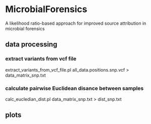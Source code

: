 # MicrobialForensics
A likelihood ratio-based approach for improved source attribution in microbial forensics
## data processing
### extract variants from vcf file
extract_variants_from_vcf_file.pl all_data.positions.snp.vcf > data_matrix_snp.txt
### calculate pairwise Euclidean disance between samples
calc_eucledian_dist.pl data_matrix_snp.txt > dist_snp.txt

## plots

